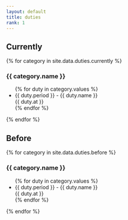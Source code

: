 ```yaml
---
layout: default
title: duties
rank: 1
---
```


## Currently

{% for category in site.data.duties.currently %}

### {{ category.name }}

<ul>
    {% for duty in category.values %}
    <li>{{ duty.period }} - {{ duty.name }}<br/>
    {{ duty.at }}
    </li>
    {% endfor %}
</ul>

{% endfor %}

## Before

{% for category in site.data.duties.before %}

### {{ category.name }}

<ul>
    {% for duty in category.values %}
    <li>{{ duty.period }} - {{ duty.name }}<br/>
    {{ duty.at }}
    </li>
    {% endfor %}
</ul>

{% endfor %}



